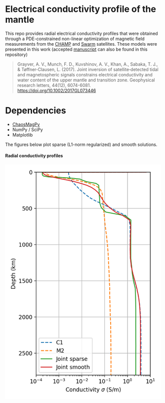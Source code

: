 # Electrical conductivity profile of the mantle

This repo provides radial electrical conductivity profiles that were obtained through a PDE-constrained non-linear optimization of magnetic field measurements from the [CHAMP](https://directory.eoportal.org/web/eoportal/satellite-missions/c-missions/champ) and [Swarm](https://earth.esa.int/web/guest/missions/esa-operational-eo-missions/swarm) satellites. These models were presented in this work (accepted [manuscript](Accepted_manuscript.pdf) can also be found in this repository)

> Grayver, A. V., Munch, F. D., Kuvshinov, A. V., Khan, A., Sabaka, T. J., & Tøffner‐Clausen, L. (2017). Joint inversion of satellite‐detected tidal and magnetospheric signals constrains electrical conductivity and water content of the upper mantle and transition zone. Geophysical research letters, 44(12), 6074-6081.
> https://doi.org/10.1002/2017GL073446

# Dependencies
- [ChaosMagPy](https://github.com/ancklo/ChaosMagPy)
- NumPy / SciPy
- Matplotlib

The figures below plot sparse (L1-norm regularized) and smooth solutions. 

#### Radial conductivity profiles

![alt text](models.png)
